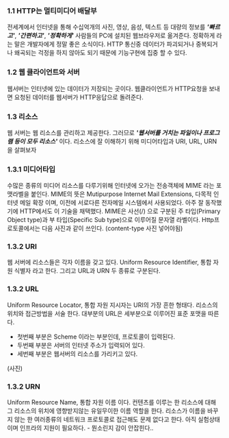 ### 1.1 HTTP는 멀티미디어 배달부

전세계에서 인터넷을 통해 수십억개의 사진, 영상, 음성, 텍스트 등 대량의 정보를 ***'빠르고'***, ***'간편하고'***, ***'정확하게'*** 사람들의 PC에 설치된 웹브라우저로 옮겨준다.
정확하게 라는 말은 개발자에게 정말 좋은 소식이다. HTTP 통신중 데이터가 파괴되거나 중복되거나 왜곡되는 걱정을 하지 않아도 되기 때문에 기능구현에 집중 할 수 있다.

### 1.2 웹 클라이언트와 서버

웹서버는 인터넷에 있는 데이터가 저장되는 곳이다.
웹클라이언트가 HTTP요청을 보내면 요청된 데이터를 웹서버가 HTTP응답으로 돌려준다.

### 1.3 리소스
웹 서버는 웹 리소스를 관리하고 제공한다. 그러므로 ***'웹서버를 거치는 파일이나 프로그램 등이 모두 리소스'*** 이다.
리소스에 잘 이해하기 위해 미디어타입과 URI, URL, URN 을 살펴보자

### 1.3.1 미디어타입
수많은 종류의 미디어 리소스를 다루기위해 인터넷에 오가는 전송객체에 MIME 라는 포맷라벨을 붙인다. 
MIME의 뜻은 Mutipurpose Internet Mail Extensions, 다목적 인터넷 메일 확장 이며, 이전에 서로다른 전자메일 시스템에서 사용되었다. 아주 잘 동작했기에 HTTP에서도 이 기술을 채택했다.
MIME은 사선(/) 으로 구분된 주 타입(Primary Object type)과 부 타입(Specific Sub type)으로 이루어질 문자열 라벨이다.
Http프로토콜에서는 다음 사진과 같이 쓰인다. (content-type 사진 넣어야됨)

### 1.3.2 URI
웹 서버에 리소스들은 각자 이름을 갖고 있다. Uniform Resource Identifier, 통합 자원 식별자 라고 한다. 그리고 URL과 URN 두 종류로 구분된다.

### 1.3.2 URL
Uniform Resource Locator, 통합 자원 지시자는 URI의 가장 흔한 형태다. 리소스의 위치와 접근방법을 서술 한다. 대부분의 URL은 세부분으로 이루어진 표준 포맷을 따른다.
* 첫번째 부분은 Scheme 이라는 부분인데, 프로토콜이 입력된다.
* 두번째 부분은 서버의 인터넷 주소가 입력되어 있다.
* 세번째 부분은 웹서버의 리소스를 가리키고 있다.

(사진)

### 1.3.2 URN
Uniform Resource Name, 통합 자원 이름 이다.
컨텐츠를 이루는 한 리소스에 대해 그 리소스의 위치에 영향받지않는 유일무이한 이름 역할을 한다.
리소스가 이름을 바꾸지 않는 한 여러종류의 네트워크 프로토콜로 접근해도 문제 없다고 한다.
아직 실험상태이며 인프라의 지원이 필요하다. - 뭔소린지 감이 안잡힌다..

